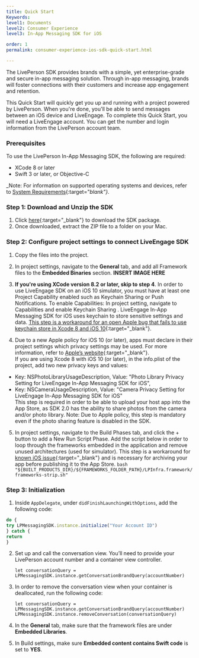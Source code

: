 ```yaml
---
title: Quick Start
Keywords:
level1: Documents
level2: Consumer Experience
level3: In-App Messaging SDK for iOS

order: 1
permalink: consumer-experience-ios-sdk-quick-start.html

---
```


The LivePerson SDK provides brands with a simple, yet enterprise-grade and secure in-app messaging solution. Through in-app messaging, brands will foster connections with their customers and increase app engagement and retention.

This Quick Start will quickly get you up and running with a project powered by LivePerson. When you're done, you'll be able to send messages between an iOS device and LiveEngage. To complete this Quick Start, you will need a LiveEngage account. You can get the number and login information from the LivePerson account team.

### Prerequisites

To use the LivePerson In-App Messaging SDK, the following are required:

* XCode 8 or later 
* Swift 3 or later, or Objective-C

_Note: For information on supported operating systems and devices, refer to [System Requirements](https://s3-eu-west-1.amazonaws.com/ce-sr/CA/Admin/Sys+req/System+requirements.pdf){:target="_blank"}._


### Step 1: Download and Unzip the SDK

1. Click [here](https://github.com/EdenKupe/liveperson/tree/master/assets/iOS-Messaging-SDK){:target="_blank"} to download the SDK package.
2.  Once downloaded, extract the ZIP file to a folder on your Mac.

### Step 2: Configure project settings to connect LiveEngage SDK

1. Copy the files into the project.

2. In project settings, navigate to the **General** tab, and add all Framework files to the **Embedded Binaries** section. **INSERT IMAGE HERE**

3. **If you're using XCode version 8.2 or later, skip to step 4**. In order to use LiveEngage SDK on an iOS 10 simulator, you must have at least one Project Capability enabled such as Keychain Sharing or Push Notifications.  To enable Capabilities: In project setting, navigate to Capabilities and enable Keychain Sharing . LiveEngage In-App Messaging SDK for iOS uses keychain to store sensitive settings and data. [This step is a workaround for an open Apple bug that fails to use keychain store in Xcode 8 and iOS 10](https://openradar.appspot.com/27422249){:target="_blank"}.

4. Due to a new Apple policy for iOS 10 (or later), apps must declare in their project 
settings which privacy settings may be used. For more information, refer to [Apple’s website](https://developer.apple.com/library/prerelease/content/documentation/General/Reference/InfoPlistKeyReference/Articles/CocoaKeys.html){:target="_blank"}. 
<br>If you are using Xcode 8 with iOS 10 (or later), in the info.plist of the project, add two new privacy keys and values: 
* Key: NSPhotoLibraryUsageDescription, Value: "Photo Library Privacy Setting for LiveEngage In-App Messaging SDK for iOS",
* Key: NSCameraUsageDescription, Value: "Camera Privacy Setting for LiveEngage In-App Messaging SDK for iOS"
<br>This step is required in order to be able to upload your host app into the App Store, as SDK 2.0 has the ability to share photos from the camera and/or photo library. 
Note: Due to Apple policy, this step is mandatory even if the photo sharing feature is disabled in the SDK. 

5. In project settings, navigate to the Build Phases tab, and click the + button to add a New Run Script Phase. Add the script below in order to loop through the frameworks embedded in the application and remove unused architectures (used for simulator). This step is a workaround for [known iOS issue](http://www.openradar.me/radar?id=6409498411401216){:target="_blank"} and is necessary for archiving your app before publishing it to the App Store.
`bash "${BUILT_PRODUCTS_DIR}/${FRAMEWORKS_FOLDER_PATH}/LPInfra.framework/frameworks-strip.sh"`

### Step 3: Initialization
1. Inside `AppDelegate`, under `didFinishLaunchingWithOptions`, add the following code:

```javascript
do {
try LPMessagingSDK.instance.initialize("Your Account ID")
} catch {
return
}
```

2. Set up and call the conversation view. You’ll need to provide your LivePerson account number and a container view controller. 


	`let conversationQuery = LPMessagingSDK.instance.getConversationBrandQuery(accountNumber)`

3. In order to remove the conversation view when your container is deallocated, run the following code:

	`let conversationQuery = LPMessagingSDK.instance.getConversationBrandQuery(accountNumber)
	 LPMessagingSDK.instance.removeConversation(conversationQuery)`

4. In the **General** tab, make sure that the framework files are under **Embedded Libraries**.

5. In Build settings, make sure **Embedded content contains Swift code** is set to **YES**.